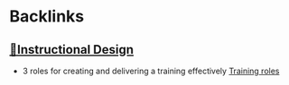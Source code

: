 
# Backlinks
## [🌱Instructional Design](<🌱Instructional Design.md>)
- 3 roles for creating and delivering a training effectively [Training roles](<Training roles.md>)


